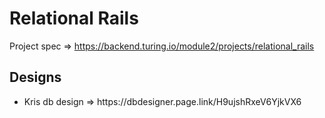 # Relational Rails

Project spec => https://backend.turing.io/module2/projects/relational_rails

## Designs

<ul>
  <li>Kris db design => https://dbdesigner.page.link/H9ujshRxeV6YjkVX6</li>
</ul>
